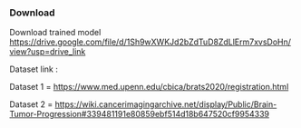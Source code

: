 ### Download 

Download trained model
https://drive.google.com/file/d/1Sh9wXWKJd2bZdTuD8ZdLlErm7xvsDoHn/view?usp=drive_link


Dataset link : 


Dataset 1 = https://www.med.upenn.edu/cbica/brats2020/registration.html


Dataset 2 = https://wiki.cancerimagingarchive.net/display/Public/Brain-Tumor-Progression#339481191e80859ebf514d18b647520cf9954339
